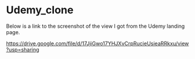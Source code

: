 # Udemy_clone

Below is a link to the screenshot of the view I got from the Udemy landing page.

https://drive.google.com/file/d/17JjiGwo17YHJXvCrpRucieUsieaRRkxu/view?usp=sharing
